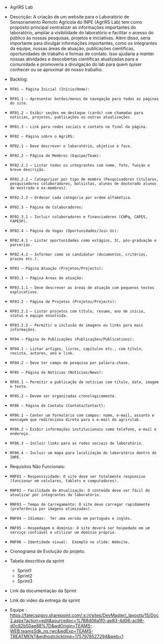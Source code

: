 - AgriRS Lab
- Descrição: A criação de um website para o Laboratório de Sensoriamento Remoto Agrícola do INPE (AgriRS Lab) tem como propósito principal centralizar as informações importantes do laboratório, ampliar a visibilidade do laboratório e facilitar o acesso do público às nossas pesquisas, projetos e iniciativas. Além disso, seria importante para divulgar informações importantes, como os integrantes da equipe, nossas áreas de atuação, publicações científicas, oportunidades de trabalho e formas de contato. Isso ajudaria a manter nossas atividades e descobertas científicas atualizadas para a comunidade e promoveria a divulgação do lab para quem quiser conhecer ou se aproximar do nosso trabalho.
- Backlog:
-     RF01 – Página Inicial (Início/Home):
-     RF01.1 – Apresentar botões/menus de navegação para todas as páginas do site.
-     RF01.2 – Exibir seções em destaque (cards) com chamadas para notícias, projetos, publicações ou outras atualizações.
-     RF01.3 – Link para redes sociais e contato no final da página.
-     RF02 – Página sobre o AgriRS:
-     RF02.1 – Deve descrever o laboratório, objetivo e foco.
-     RF02.2 – Página de Membros (Equipe/Team):
-     RF02.2.1 – Listar todos os integrantes com nome, foto, função e breve descrição.
-     RF02.2.2 – Categorizar por tipo de membro (Pesquisadores titulares, pesquisadores colaboradores, bolsistas, alunos de doutorado alunos de mestrado e ex-membros).
-     RF02.2.3 – Ordenar cada categoria por ordem alfabética.
-     RF02.3 – Página de Colaboradores:
-     RF02.3.1 – Incluir colaboradores e financiadores (CNPq, CAPES, FAPESP).
-     RF02.4 – Página de Vagas (Oportunidades/Join Us):
-     RF02.4.1 – Listar oportunidades como estágios, IC, pós-graduação e parcerias.
-     RF02.4.2 – Informar como se candidatar (documentos, critérios, prazos etc.).
-     RF03 – Página Atuação (Projetos/Projects):
-     RF03.1 – Página Áreas de atuação:
-     RF03.1.1 – Deve descrever as áreas de atuação com pequenos textos explicativos.
-     RF03.2 – Página de Projetos (Projetos/Projects):
-     RF03.2.1 – Listar projetos com título, resumo, ano de início, status e equipe envolvida.
-     RF03.2.2 – Permitir a inclusão de imagens ou links para mais informações.
-     RF04 – Página de Publicações (Publicações/Publications):
-     RF04.1 – Listar artigos, livros, capítulos etc., com título, revista, autores, ano e link.
-     RF04.2 – Deve ter campo de pesquisa por palavra-chave.
-     RF05 – Página de Notícias (Notícias/News):
-     RF05.1 – Permitir a publicação de notícias com título, data, imagem e texto.
-     RF05.2 – Devem ser organizadas cronologicamente.
-     RF06 – Página de Contato (Contato/Contact):
-     RF06.1 – Conter um formulário com campos: nome, e-mail, assunto e mensagem que redireciona direto para o e-mail do agrirslab.
-     RF06.2 – Exibir informações institucionais como telefone, e-mail e endereço.
-     RF06.3 – Incluir links para as redes sociais do laboratório.
-     RF06.4 – Incluir um mapa para localização do laboratório dentro do INPE.
- Requisitos Não Funcionais:
-     RNF01 – Responsividade: O site deve ser totalmente responsivo (funcionar em celulares, tablets e computadores).
-     RNF02 – Facilidade de Atualização: O conteúdo deve ser fácil de atualizar por integrantes do laboratório.
-     RNF03 – Tempo de Carregamento: O site deve carregar rapidamente (preferência por imagens otimizadas).
-     RNF04 – Idiomas:  Ter uma versão em português e inglês.
-     RNF05 – Hospedagem e domínio: O site deverá ser hospedado em um serviço confiável e utilizar um domínio próprio.
-     RNF06 – Identidade visual:  Exemplo no slide: Website.

- Cronograma de Evolução do projeto.
- Tabela descritiva da sprint
    - Sprint1
    - Sprint2
    - Sprint3
- Link da documentação da Sprint
- Link do video da entrega da sprint

- Equipe : https://fatecspgov.sharepoint.com/:x:/r/sites/DevMaster/_layouts/15/Doc2.aspx?action=edit&sourcedoc=%7B8d06a1f0-ae83-4d06-ac98-d0c82b50ae88%7D&wdOrigin=TEAMS-WEB.teamsSdk_ns.rwc&wdExp=TEAMS-TREATMENT&wdhostclicktime=1757978527294&web=1
